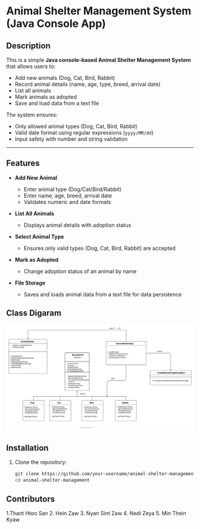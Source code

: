 #  Animal Shelter Management System (Java Console App)

## Description
This is a simple **Java console-based Animal Shelter Management System** that allows users to:
-  Add new animals (Dog, Cat, Bird, Rabbit)
-  Record animal details (name, age, type, breed, arrival date)
-  List all animals
-  Mark animals as adopted
-  Save and load data from a text file

The system ensures:
-  Only allowed animal types (Dog, Cat, Bird, Rabbit)
-  Valid date format using regular expressions (`yyyy/MM/dd`)
-  Input safety with number and string validation

---

##  Features
-  **Add New Animal**
    - Enter animal type (Dog/Cat/Bird/Rabbit)
    - Enter name, age, breed, arrival date
    - Validates numeric and date formats

-  **List All Animals**
    - Displays animal details with adoption status

-  **Select Animal Type**
    - Ensures only valid types (Dog, Cat, Bird, Rabbit) are accepted

-  **Mark as Adopted**
    - Change adoption status of an animal by name

-  **File Storage**
    - Saves and loads animal data from a text file for data persistence

## Class Digaram
  ![Class Diagram](images/classdiagram.png)

## Installation
1. Clone the repository:
   ```bash
   git clone https://github.com/your-username/animal-shelter-management.git
   cd animal-shelter-management
## Contributors
1.Thant Htoo San
2. Hein Zaw
3. Nyan Sint Zaw
4. Nedi Zeya
5. Min Thein Kyaw
